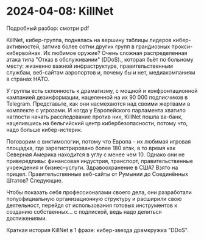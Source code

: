 # 2024-04-08: KillNet

Подробный разбор: смотри pdf

KillNet, кибер-группа, поднялась на вершину таблицы лидеров кибер-активностей, затмив более сотни других групп в грандиозных прокси-кибервойнах. Их любимое оружие? Очень сложная распределенная атака типа "Отказ в обслуживании" (DDoS)., которая бьёт по больному месту: жизненно важной инфраструктуре, правительственным службам, веб-сайтам аэропортов и, почему бы и нет, медиакомпаниям в странах НАТО. 

У группы есть склонность к драматизму, с мощной и конфронтационной кампанией дезинформации, нацеленной на их 90 000 подписчиков в Telegram. Представьте, как они насмехаются над своими жертвами в комплекте с угрозами. И когда у Европейского парламента хватило наглости начать расследование против них, KillNet пошла ва-банк, нацелившись на бельгийский центр кибербезопасности, потому что, надо больше кибер-истерик.

Поговорим о виктимологии, потому что Европа - их любимая игровая площадка, где зарегистрировано более 180 атак, в то время как Северная Америка находится в углу с менее чем 10. Однако они не привередливы: финансовая индустрия, транспорт, правительственные учреждения и бизнес–услуги. Здравоохранение в США? Взято на прицел. Правительственные веб-сайты от Румынии до Соединённых Штатов? Следующие. 

Чтобы показать себя профессионалами своего дела, они разработали полуофициальную организационную структуру и расширили свою деятельност, перейдя от использования готовых инструментов к созданию собственных... с подпиской, ведь надо делиться достижениями.

Краткая история KillNet в 1 фразе: кибер-звезда драмкружка "DDoS".



